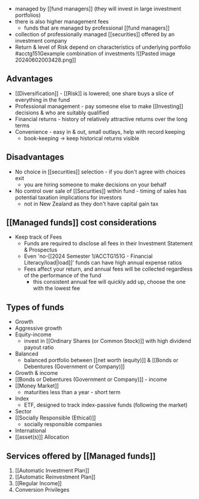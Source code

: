 - managed by [[fund managers]] (they will invest in large investment portfolios)
- there is also higher management fees
	- funds that are managed by professional [[fund managers]]
- collection of professionally managed [[securities]] offered by an investment company
- Return & level of Risk depend on characteristics of underlying portfolio #acctg151Gexample combination of investments
![[Pasted image 20240602003428.png]]
## Advantages
- [[Diversification]] - [[Risk]] is lowered; one share buys a slice of everything in the fund
- Professional management - pay someone else to make [[Investing]] decisions & who are suitably qualified
- Financial returns - history of relatively attractive returns over the long terms
- Convenience - easy in & out, small outlays, help with record keeping
	- book-keeping $\rightarrow$ keep historical returns visible
## Disadvantages
- No choice in [[securities]] selection - if you don't agree with choices exit
	- you are hiring someone to make decisions on your behalf
- No control over sale of [[Securities]] within fund - timing of sales has potential taxation implications for investors
	- not in New Zealand as they don't have capital gain tax
## [[Managed funds]] cost considerations
- Keep track of Fees
	- Funds are required to disclose all fees in their Investment Statement & Prospectus
	- Even 'no-[[2024 Semester 1/ACCTG151G - Financial Literacy/load|load]]' funds can have high annual expense ratios
	- Fees affect your return, and annual fees will be collected regardless of the performance of the fund
		- this consistent annual fee will quickly add up, choose the one with the lowest fee
## Types of funds
- Growth
- Aggressive growth
- Equity-income
	- invest in [[Ordinary Shares (or Common Stock)]] with high dividend payout ratio
- Balanced
	- balanced portfolio between [[net worth (equity)]] & [[Bonds or Debentures (Government or Company)]]
- Growth & income
- [[Bonds or Debentures (Government or Company)]] - income
- [[Money Market]]
	- maturities less than a year - short term
- Index
	- ETF, designed to track index-passive funds (following the market)
- Sector
- [[Socially Responsible (Ethical)]]
	- socially responsible companies
- International
- [[asset(s)]] Allocation
## Services offered by [[Managed funds]]
1. [[Automatic Investment Plan]]
2. [[Automatic Reinvestment Plan]]
3. [[Regular Income]]
4. Conversion Privileges
